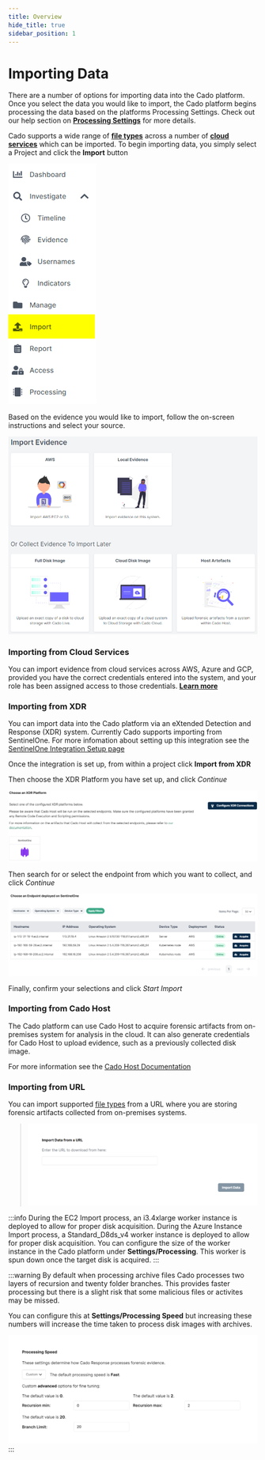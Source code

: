 ```yaml
---
title: Overview
hide_title: true
sidebar_position: 1
---
```


# Importing Data
There are a number of options for importing data into the Cado platform. Once you select the data you would like to import, the Cado platform begins processing the data based on the platforms Processing Settings.  Check out our help section on **[Processing Settings](/cado-response/manage/workers.md#processing)** for more details.

Cado supports a wide range of **[file types](data-types/filetypes.md)** across a number of  **[cloud services](data-types/import-types.md)** which can be imported.  To begin importing data, you simply select a Project and click the **Import** button 

![Import Button](/img/import-button.png)

Based on the evidence you would like to import, follow the on-screen instructions and select your source.

![Import Data](/img/import.png)

### Importing from Cloud Services
You can import evidence from cloud services across AWS, Azure and GCP, provided you have the correct credentials entered into the system, and your role has been assigned access to those credentials. **[Learn more](import-from-cloud.md)**

### Importing from XDR
You can import data into the Cado platform via an eXtended Detection and Response (XDR) system. Currently Cado supports importing from SentinelOne. For more infomation about setting up this integration see the [SentinelOne Integration Setup page](/cado-response/manage/integrations/xdr/sentinelone.md)

Once the integration is set up, from within a project click **Import from XDR**

Then choose the XDR Platform you have set up, and click *Continue*

![Choose XDR Platform](/img/xdr-import-2.png)

Then search for or select the endpoint from which you want to collect, and click *Continue*

![Import XDR Endpoints](/img/xdr-import-3.png)

Finally, confirm your selections and click *Start Import*

### Importing from Cado Host
The Cado platform can use Cado Host to acquire forensic artifacts from on-premises system for analysis in the cloud.
It can also generate credentials for Cado Host to upload evidence, such as a previously collected disk image.

For more information see the [Cado Host Documentation](/cado-host/intro)

### Importing from URL
You can import supported [file types](data-types/filetypes.md) from a URL where you are storing forensic artifacts collected from on-premises systems.

> ![On-Premises URL](/img/on-premises-url.png)

:::info
During the EC2 Import process, an i3.4xlarge worker instance is deployed to allow for proper disk acquisition. During the Azure Instance Import process, a Standard_D8ds_v4 worker instance is deployed to allow for proper disk acquisition. You can configure the size of the worker instance in the Cado platform under **Settings/Processing**. This worker is spun down once the target disk is acquired.
:::

:::warning
By default when processing archive files Cado processes two layers of recursion and twenty folder branches. This provides faster processing but there is a slight risk that some malicious files or activites may be missed.

You can configure this at **Settings/Processing Speed** but increasing these numbers will increase the time taken to process disk images with archives.

![Processing Speed](/img/settings-processing-speed.png)
:::
